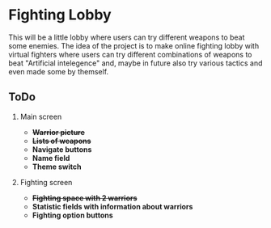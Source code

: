 # Fighting Lobby

This will be a little lobby where users can try different weapons to beat some enemies.
The idea of the project is to make online fighting lobby with virtual fighters where users can try different combinations of weapons to beat "Artificial intelegence" and, maybe in future also try various tactics and even made some by themself.

## ToDo

1. Main screen
   - **~~Warrior picture~~**
   - **~~Lists of weapons~~**
   - **Navigate buttons**
   - **Name field**
   - **Theme switch**

2. Fighting screen
   - **~~Fighting space with 2 warriors~~**
   - **Statistic fields with information about warriors**
   - **Fighting option buttons**
